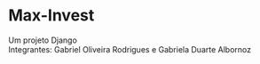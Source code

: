 # Max-Invest
Um projeto Django <br>
Integrantes: Gabriel Oliveira Rodrigues e Gabriela Duarte Albornoz

